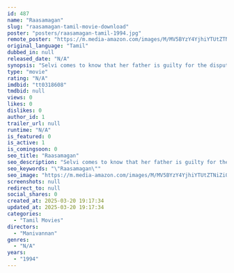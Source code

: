 ```yaml
---
id: 487
name: "Raasamagan"
slug: "raasamagan-tamil-movie-download"
poster: "posters/raasamagan-tamil-1994.jpg"
remote_poster: "https://m.media-amazon.com/images/M/MV5BYzY4YjhiYTUtZTNiZi00ZmNmLTg0OTctODA5NDVlMTFkZGVmXkEyXkFqcGdeQXVyOTk3NTc2MzE@._V1_SX300.jpg"
original_language: "Tamil"
dubbed_in: null
released_date: "N/A"
synopsis: "Selvi comes to know that her father is guilty for the dispute among their family members. What happens when her father becomes the reason for her break up with her love?"
type: "movie"
rating: "N/A"
imdbid: "tt0318608"
tmdbid: null
views: 0
likes: 0
dislikes: 0
author_id: 1
trailer_url: null
runtime: "N/A"
is_featured: 0
is_active: 1
is_comingsoon: 0
seo_title: "Raasamagan"
seo_description: "Selvi comes to know that her father is guilty for the dispute among their family members. What happens when her father becomes the reason for her break up with her love?"
seo_keywords: "\"Raasamagan\""
seo_image: "https://m.media-amazon.com/images/M/MV5BYzY4YjhiYTUtZTNiZi00ZmNmLTg0OTctODA5NDVlMTFkZGVmXkEyXkFqcGdeQXVyOTk3NTc2MzE@._V1_SX300.jpg"
screenshots: null
redirect_to: null
social_shares: 0
created_at: 2025-03-20 19:17:34
updated_at: 2025-03-20 19:17:34
categories:
  - "Tamil Movies"
directors:
  - "Manivannan"
genres:
  - "N/A"
years:
  - "1994"
---
```

